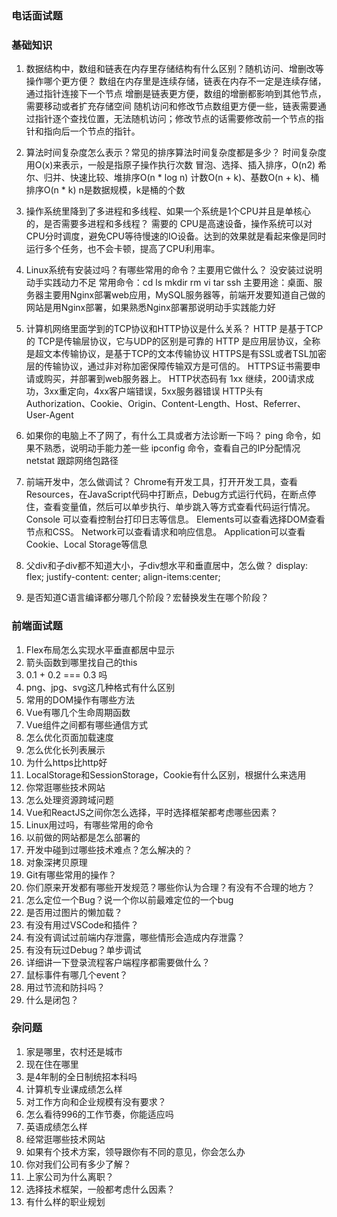 ### 电话面试题


### 基础知识

1. 数据结构中，数组和链表在内存里存储结构有什么区别？随机访问、增删改等操作哪个更方便？
数组在内存里是连续存储，链表在内存不一定是连续存储，通过指针连接下一个节点
增删是链表更方便，数组的增删都影响到其他节点，需要移动或者扩充存储空间
随机访问和修改节点数组更方便一些，链表需要通过指针逐个查找位置，无法随机访问；修改节点的话需要修改前一个节点的指针和指向后一个节点的指针。

2. 算法时间复杂度怎么表示？常见的排序算法时间复杂度都是多少？
时间复杂度用O(x)来表示，一般是指原子操作执行次数
冒泡、选择、插入排序，O(n2)
希尔、归并、快速比较、堆排序O(n * log n)
计数O(n + k)、基数O(n + k)、桶排序O(n * k)     n是数据规模，k是桶的个数

3. 操作系统里降到了多进程和多线程、如果一个系统是1个CPU并且是单核心的，是否需要多进程和多线程？
需要的
CPU是高速设备，操作系统可以对CPU分时调度，避免CPU等待慢速的IO设备。达到的效果就是看起来像是同时运行多个任务，也不会卡顿，提高了CPU利用率。

4. Linux系统有安装过吗？有哪些常用的命令？主要用它做什么？
没安装过说明动手实践动力不足
常用命令：cd ls mkdir rm vi tar ssh
主要用途：桌面、服务器主要用Nginx部署web应用，MySQL服务器等，前端开发要知道自己做的网站是用Nginx部署，如果熟悉Nginx部署那说明动手实践能力好

5. 计算机网络里面学到的TCP协议和HTTP协议是什么关系？
HTTP 是基于TCP的
TCP是传输层协议，它与UDP的区别是可靠的
HTTP 是应用层协议，全称是超文本传输协议，是基于TCP的文本传输协议
HTTPS是有SSL或者TSL加密层的传输协议，通过非对称加密保障传输双方是可信的。	HTTPS证书需要申请或购买，并部署到web服务器上。
HTTP状态码有 1xx 继续，200请求成功，3xx重定向，4xx客户端错误，5xx服务器错误
HTTP头有Authorization、Cookie、Origin、Content-Length、Host、Referrer、User-Agent 

6. 如果你的电脑上不了网了，有什么工具或者方法诊断一下吗？
ping 命令，如果不熟悉，说明动手能力差一些
ipconfig 命令，查看自己的IP分配情况
netstat 跟踪网络包路径

7. 前端开发中，怎么做调试？
Chrome有开发工具，打开开发工具，查看Resources，在JavaScript代码中打断点，Debug方式运行代码，在断点停住，查看变量值，然后可以单步执行、单步跳入等方式查看代码运行情况。
Console 可以查看控制台打印日志等信息。
Elements可以查看选择DOM查看节点和CSS。
Network可以查看请求和响应信息。
Application可以查看Cookie、Local Storage等信息

8. 父div和子div都不知道大小，子div想水平和垂直居中，怎么做？
display: flex; justify-content: center; align-items:center;

9. 是否知道C语言编译都分哪几个阶段？宏替换发生在哪个阶段？

### 前端面试题

1. Flex布局怎么实现水平垂直都居中显示
2. 箭头函数到哪里找自己的this
3. 0.1 + 0.2 === 0.3 吗
4. png、jpg、svg这几种格式有什么区别
5. 常用的DOM操作有哪些方法
6. Vue有哪几个生命周期函数
7. Vue组件之间都有哪些通信方式
8. 怎么优化页面加载速度
9. 怎么优化长列表展示
10. 为什么https比http好
11. LocalStorage和SessionStorage，Cookie有什么区别，根据什么来选用
12. 你常逛哪些技术网站
13. 怎么处理资源跨域问题
14. Vue和ReactJS之间你怎么选择，平时选择框架都考虑哪些因素？
15. Linux用过吗，有哪些常用的命令
16. 以前做的网站都是怎么部署的
17. 开发中碰到过哪些技术难点？怎么解决的？
18. 对象深拷贝原理
19. Git有哪些常用的操作？
20. 你们原来开发都有哪些开发规范？哪些你认为合理？有没有不合理的地方？
21. 怎么定位一个Bug？说一个你以前最难定位的一个bug
22. 是否用过图片的懒加载？
23. 有没有用过VSCode和插件？
24. 有没有调试过前端内存泄露，哪些情形会造成内存泄露？
25. 有没有玩过Debug？单步调试
26. 详细讲一下登录流程客户端程序都需要做什么？
27. 鼠标事件有哪几个event？
28. 用过节流和防抖吗？
29. 什么是闭包？


###  杂问题

1. 家是哪里，农村还是城市
2. 现在住在哪里
3. 是4年制的全日制统招本科吗
4. 计算机专业课成绩怎么样
5. 对工作方向和企业规模有没有要求？
6. 怎么看待996的工作节奏，你能适应吗
7. 英语成绩怎么样
8. 经常逛哪些技术网站
9. 如果有个技术方案，领导跟你有不同的意见，你会怎么办
10. 你对我们公司有多少了解？
11. 上家公司为什么离职？
12. 选择技术框架，一般都考虑什么因素？
13. 有什么样的职业规划

